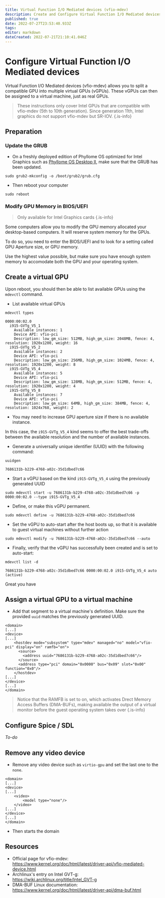 ```yaml
---
title: Virtual Function I/O Mediated devices (vfio-mdev)
description: Create and Configure Virtual Function I/O Mediated devices (vfio-mdev)
published: true
date: 2022-07-27T23:53:40.933Z
tags: 
editor: markdown
dateCreated: 2022-07-21T21:10:41.046Z
---
```


# Configure Virtual Function I/O Mediated devices

Virtual Function I/O Mediated devices (vfio-mdev) allows you to split a compatible GPU into multiple virtual GPUs (vGPUs). These vGPUs can then be assigned to a virtual machine, just as real GPUs.

> These instructions only cover Intel GPUs that are compatible with vfio-mdev (5th to 10th generation). Since generation 11th, Intel graphics do not support vfio-mdev but SR-IOV.
{.is-info}

## Preparation

### Update the GRUB 

* On a freshly deployed edition of Phyllome OS optimized for Intel Graphics such as [Phyllome OS Desktop II](https://wiki.phyllo.me/deploy/rightforyou), make sure that the GRUB has been updated.

```
sudo grub2-mkconfig -o /boot/grub2/grub.cfg
```

* Then reboot your computer

```
sudo reboot
```

### Modify GPU Memory in BIOS/UEFI

> Only available for Intel Graphics cards
{.is-info}

Some computers allow you to modify the GPU memory allocated your desktop-based computers. It will reserve system memory for the GPUs.

To do so, you need to enter the BIOS/UEFI and to look for a setting called GPU Aperture size, or GPU memory. 

Use the highest value possible, but make sure you have enough system memory to accomodate both the GPU and your operating system. 

## Create a virtual GPU

Upon reboot, you should then be able to list available GPUs using the `mdevctl` command. 

* List available virtual GPUs

```
mdevctl types
```

```
0000:00:02.0
  i915-GVTg_V5_1
    Available instances: 1
    Device API: vfio-pci
    Description: low_gm_size: 512MB, high_gm_size: 2048MB, fence: 4, resolution: 1920x1200, weight: 16
  i915-GVTg_V5_2
    Available instances: 2
    Device API: vfio-pci
    Description: low_gm_size: 256MB, high_gm_size: 1024MB, fence: 4, resolution: 1920x1200, weight: 8
  i915-GVTg_V5_4
    Available instances: 5
    Device API: vfio-pci
    Description: low_gm_size: 128MB, high_gm_size: 512MB, fence: 4, resolution: 1920x1200, weight: 4
  i915-GVTg_V5_8
    Available instances: 7
    Device API: vfio-pci
    Description: low_gm_size: 64MB, high_gm_size: 384MB, fence: 4, resolution: 1024x768, weight: 2
```

* You may need to increase GPU aperture size if there is no available instance.

In this case, the `i915-GVTg_V5_4` kind seems to offer the best trade-offs between the available resolution and the number of available instances.

* Generate a universally unique identifier (UUID) with the following command:

```
uuidgen
```

```
7686131b-b229-4768-a02c-35d1dbed7c66
```

* Start a vGPU based on the kind `i915-GVTg_V5_4` using the previously generated UUID
 
```
sudo mdevctl start -u 7686131b-b229-4768-a02c-35d1dbed7c66 -p 0000:00:02.0 --type i915-GVTg_V5_4
```

* Define, or make this vGPU permanent.

```
sudo mdevctl define -u 7686131b-b229-4768-a02c-35d1dbed7c66
```

* Set the vGPU to auto-start after the host boots up, so that it is available to guest virtual machines without further action 

```
sudo mdevctl modify -u 7686131b-b229-4768-a02c-35d1dbed7c66 --auto
``` 

* Finally, verify that the vGPU has successfully been created and is set to auto-start:

```
mdevctl list -d
``` 

```
7686131b-b229-4768-a02c-35d1dbed7c66 0000:00:02.0 i915-GVTg_V5_4 auto (active)
```

Great you have 

## Assign a virtual GPU to a virtual machine

* Add that segment to a virtual machine's definition. Make sure the provided ```uuid``` matches the previously generated UUID.

```
<domain>
[...]
<device>
[...]
    <hostdev mode="subsystem" type="mdev" managed="no" model="vfio-pci" display="on" ramfb="on">
      <source>
        <address uuid="7686131b-b229-4768-a02c-35d1dbed7c66"/>
      </source>
      <address type="pci" domain="0x0000" bus="0x09" slot="0x00" function="0x0"/>
    </hostdev>
[...]
</device>
[...]
</domain>
```

> Notice that the RAMFB is set to on, which activates Drect Memory Access Buffers (DMA-BUFs), making available the output of a virtual monitor before the guest operating system takes over 
{.is-info}

## Configure Spice / SDL

*To-do*

## Remove any video device

* Remove any video device such as `virtio-gpu` and set the last one to the `none`.


```
<domain>
[...]
<device>
[...]
    <video>
    	<model type="none"/>
    </video>
[...]
</device>
[...]
</domain>
```

* Then starts the domain

## Resources

* Official page for vfio-mdev: https://www.kernel.org/doc/html/latest/driver-api/vfio-mediated-device.html
* Archlinux's entry on Intel GVT-g: https://wiki.archlinux.org/title/Intel_GVT-g
* DMA-BUF Linux documentation: https://www.kernel.org/doc/html/latest/driver-api/dma-buf.html
